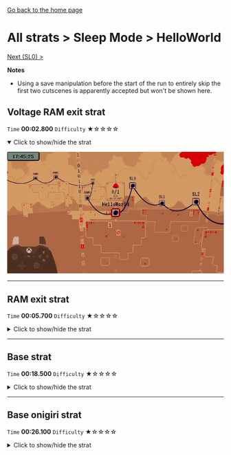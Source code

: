 [Go back to the home page](https://github.com/Doublevil/scbspeedrun)

# All strats > Sleep Mode > HelloWorld

[Next (SL0) >](https://github.com/Doublevil/scbspeedrun/blob/main/levels/all_lvl/sl/SL0.md)

**Notes**
- Using a save manipulation before the start of the run to entirely skip the first two cutscenes is apparently accepted but won't be shown here.

## Voltage RAM exit strat

`Time` **00:02.800** `Difficulty` ★☆☆☆☆
<details open>
  <summary>Click to show/hide the strat</summary>

  [![Strat animation](https://github.com/Doublevil/scbspeedrun/blob/main/media/levels/sl/HelloWorld_VoltageRam.webp)](https://github.com/Doublevil/scbspeedrun/blob/main/media/levels/sl/HelloWorld_VoltageRam.mp4?raw=true)
</details>

---
## RAM exit strat

`Time` **00:05.700** `Difficulty` ★☆☆☆☆
<details>
  <summary>Click to show/hide the strat</summary>

  [![Strat animation](https://github.com/Doublevil/scbspeedrun/blob/main/media/levels/sl/HelloWorld_Ram0Exit.webp)](https://github.com/Doublevil/scbspeedrun/blob/main/media/levels/sl/HelloWorld_Ram0Exit.mp4?raw=true)
</details>

---
## Base strat

`Time` **00:18.500** `Difficulty` ★☆☆☆☆
<details>
  <summary>Click to show/hide the strat</summary>

  [![Strat animation](https://github.com/Doublevil/scbspeedrun/blob/main/media/levels/sl/HelloWorld_Strat.webp)](https://github.com/Doublevil/scbspeedrun/blob/main/media/levels/sl/HelloWorld_Strat.mp4?raw=true)

  **Notes**
  - Keep in mind that jumping saves time. See the in-depth movement guide for more info.
</details>

---
## Base onigiri strat

`Time` **00:26.100** `Difficulty` ★☆☆☆☆
<details>
  <summary>Click to show/hide the strat</summary>

  [![Strat animation](https://github.com/Doublevil/scbspeedrun/blob/main/media/levels/sl/HelloWorld_OnigiriStrat.webp)](https://github.com/Doublevil/scbspeedrun/blob/main/media/levels/sl/HelloWorld_OnigiriStrat.mp4?raw=true)

  **Notes**
  - Keep in mind that jumping saves time. See the in-depth movement guide for more info.
</details>
